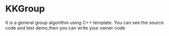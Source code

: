 # KKGroup
It is a general group algorithm using C++ template. You can see the source code and test demo,then you can write your owner code
